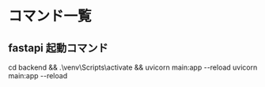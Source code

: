 # コマンド一覧
## fastapi 起動コマンド
cd backend &&  .\venv\Scripts\activate && uvicorn main:app --reload
uvicorn main:app --reload